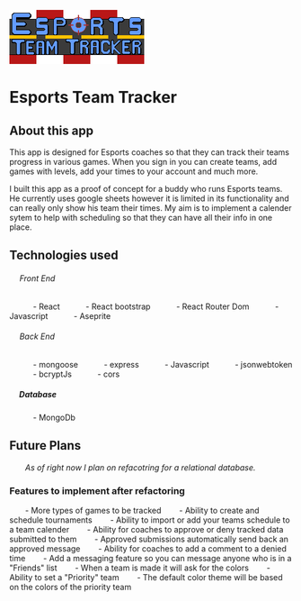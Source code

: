 ![Esports Team Tracker logo](/src/assets/esttLogo.png)



# Esports Team Tracker



## About this app
This app is designed for Esports coaches so that they can track their teams progress in various games. When you sign in you can create teams, add games with levels, add your times to your account and much more.

I built this app as a proof of concept for a buddy who runs Esports teams. He currently uses google sheets however it is limited in its functionality and can really only show his team their times. My aim is to implement a calender sytem to help with scheduling so that they can have all their info in one place. 


<!-- ## Getting Started -->
<!-- link to deployed app -->



## Technologies used

###### &emsp; Front End
&emsp;&emsp;&emsp;- React
&emsp;&emsp;&emsp;- React bootstrap
&emsp;&emsp;&emsp;- React Router Dom 
&emsp;&emsp;&emsp;- Javascript
&emsp;&emsp;&emsp;- Aseprite



###### &emsp; Back End
&emsp;&emsp;&emsp;- mongoose
&emsp;&emsp;&emsp;- express
&emsp;&emsp;&emsp;- Javascript
&emsp;&emsp;&emsp;- jsonwebtoken
&emsp;&emsp;&emsp;- bcryptJs
&emsp;&emsp;&emsp;- cors

##### &emsp; Database
&emsp;&emsp;&emsp;- MongoDb

## Future Plans
&emsp;&emsp;*As of right now I plan on refacotring for a relational database.*
### Features to implement after refactoring
&emsp;&emsp;- More types of games to be tracked
&emsp;&emsp;- Ability to create and schedule tournaments
&emsp;&emsp;- Ability to import or add your teams schedule to a team calender
&emsp;&emsp;- Ability for coaches to approve or deny tracked data submitted to them
&emsp;&emsp;- Approved submissions automatically send back an approved message
&emsp;&emsp;- Ability for coaches to add a comment to a denied time
&emsp;&emsp;- Add a messaging feature so you can message anyone who is in a "Friends" list
&emsp;&emsp;- When a team is made it will ask for the colors
&emsp;&emsp;- Ability to set a "Priority" team
&emsp;&emsp;- The default color theme will be based on the colors of the priority team

